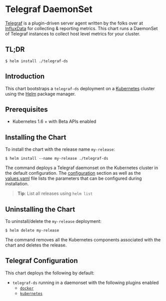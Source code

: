 # Telegraf DaemonSet

[Telegraf](https://github.com/influxdata/telegraf) is a plugin-driven server agent written by the folks over at [InfluxData](https://influxdata.com) for collecting & reporting metrics. This chart runs a DaemonSet of Telegraf instances to collect host level metrics for your cluster.

## TL;DR

```console
$ helm install ./telegraf-ds
```

## Introduction

This chart bootstraps a `telegraf-ds` deployment on a [Kubernetes](http://kubernetes.io) cluster using the [Helm](https://helm.sh) package manager.

## Prerequisites

- Kubernetes 1.6  + with Beta APIs enabled

## Installing the Chart

To install the chart with the release name `my-release`:

```console
$ helm install --name my-release ./telegraf-ds
```

The command deploys a Telegraf daemonset on the Kubernetes cluster in the default configuration. The [configuration](#configuration) section as well as the [values.yaml](/values.yaml) file lists the parameters that can be configured during installation.

> **Tip**: List all releases using `helm list`

## Uninstalling the Chart

To uninstall/delete the `my-release` deployment:

```console
$ helm delete my-release
```

The command removes all the Kubernetes components associated with the chart and deletes the release.

## Telegraf Configuration

This chart deploys the following by default:

- `telegraf-ds` running in a daemonset with the following plugins enabled
  * [`docker`](https://github.com/influxdata/telegraf/tree/master/plugins/inputs/docker)
  * [`kubernetes`](https://github.com/influxdata/telegraf/tree/master/plugins/inputs/kubernetes)
